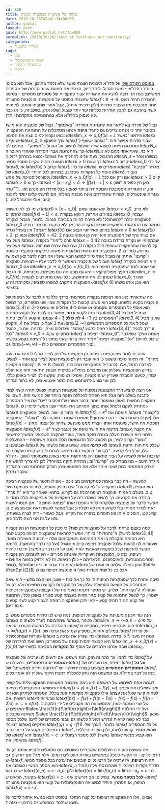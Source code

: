 ```yaml
---
id: 820
title: גבולות של פונקציות ופונקציות רציפות
date: 2010-10-26T08:41:14+00:00
author: gadial
layout: post
guid: http://www.gadial.net/?p=820
permalink: /2010/10/26/limit_of_functions_and_continuity/
categories:
  - אנליזה מתמטית
tags:
  - גבול
  - חשבון אינפיניטסימלי
  - מתמטיקה תיכונית
  - רציפות
---
```

[בפוסט הקודם שלי](http://www.gadial.net/?p=784) על חדו"א תיכונית הצגתי מושג שלא נלמד בתיכון, אבל הוא בסיסי ביותר בחדו"א &#8211; מושג הגבול. ליתר דיוק, הצגתי את המושג עבור סדרות של מספרים ממשיים; כעת אני רוצה להציג את ההגדרה עבור פונקציות של מספרים ממשיים &#8211; בסימון שהצגתי בפוסט על פונקציות, פונקציות מהצורה $latex f:\mathbb{R}\to\mathbb{R}$. ההגדרה תהיה מעט יותר מסובכת מזו שעבור סדרות (ולכן חיכיתי איתה), אבל אחרי שתבינו אותה, לא יהיה קשה בהרבה גם להבין הגדרות כלליות עוד יותר לגבול (שלא אתן, בשלב זה, כי אז כבר לא נעסוק בחדו"א אלא במתמטיקה מתקדמת יותר).

גבול של סדרה בא לתאר את התנהגות הסדרה "באינסוף". גבול של פונקציה הוא מושג מסובך יותר כי אנחנו צריכים גם להגיד **איפה** אנחנו מסתכלים על התנהגות הפונקציה. בואו נקפוץ למים ונציג את הסימון: $latex \lim\_{x\to x\_{0}}f\left(x\right)=L$ פירושו "כאשר $latex x$ שואף ל-$latex x\_{0}$, ערך הפונקציה $latex f$ שואף ל-$latex L$". עבור סדרות אפשר היה לחשוב על הגבול כ"משחק" &#8211; נותנים לנו $latex \varepsilon$ ומטרתנו הייתה למצוא איזה $latex N\_{\varepsilon}$ כך שהתנהגות אברי הסדרה שאחרי האיבר ה-$latex N\_{\varepsilon}$ היא כזו, שאף אחד מהם לא נמצא במרחק גדול מ-$latex \varepsilon$ מהגבול. כעת עלינו להחליף את $latex N\_{\varepsilon}$ במשהו אחר &#8211; הטענה תהיה שקיים מספר ממשי $latex \delta>0$ כך שאם $latex x$ קרוב ל-$latex x\_{0}$ עד כדי $latex \delta$, אז $latex f\left(x\right)$ קרוב ל-$latex L$ עד כדי $latex \varepsilon$. אומרים ש-$latex \delta$ מגדיר "סביבה" של $latex x\_{0}$: אוסף כל הנקודות שסביבו, במרחק לכל היותר $latex \delta$. נעבור לפורמליסטיקה של ממש: $latex \lim\_{x\to x\_{0}}f\left(x\right)=L$ אם ורק אם לכל $latex \varepsilon>0$ קיים $latex \delta>0$ כך ש-$latex 0<\left|x-x_{0}\right|<\delta\Rightarrow\left|f\left(x\right)-L\right|<\varepsilon$ (כאן חץ כפול פירושו "גורר"). זהו, זו ההגדרה המסובכת והמפחידה ביותר שאציג בכל סדרת הפוסטים הזו. נגזרות ואינטגרלים, למרות שהגדרתם אינה מובנת מאליה, הם לדעתי קלים **יותר** להבנה (טוב, אולי אינטגרל לא&#8230;)

שימו לב לאי השוויון $latex 0<\left|x-x\_{0}\right|$. הוא אומר שאם $latex x=x\_{0}$, **לא** חייב להתקיים $latex \left|f\left(x\right)-L\right|<\varepsilon$. במילים אחרות, דווקא בנקודה $latex x\_{0}$ עצמה, הפונקציה יכולה "להשתולל"ולא חייבת להיות בסביבת הגבול. כלומר, הגבול בנקודה $latex x\_{0}$ מתאר את התנהגות הפונקציה **סביב** הנקודה הזו, אך **לא** בנקודה עצמה. רוצים דוגמה? אין בעיה! נגדיר $latex f\left(x\right)$ באופן האידיוטי הבא: אם $latex x\ne0$ אז $latex f\left(x\right)=2$, וכמו כן $latex f\left(0\right)=42$. אם נצייר גרף של הפונקציה הוא יהיה קו אופקי בגובה 2 מעל ציר $latex x$, פרט ל"חור" בנקודה $latex x=0$ שבמקומו יש נקודה בודדת בגובה 42 מעל ציר $latex x$. קל לראות שהפונקציה שואפת ל-2 בנקודה 0, ועם זאת ערכה שם הוא מרוחק למדי מ-2. הפונקציה הזו נראית מלאכותית משהו כי לקחנו פונקציה פשוטה ו"קרענו" אותה; זה מוביל אותי מייד למושג הבא שעליו אני רוצה לדבר כאן ושמושג הגבול של פונקציה מאפשר לי לדבר עליו &#8211; רציפות. פונקציה $latex f$ היא רציפה בנקודה $latex x\_{0}$ אם $latex \lim\_{x\to x\_{0}}f\left(x\right)=f\left(x\_{0}\right)$. אני אוהב לומר שפונקציה רציפה היא ההפך מפוליטיקאי &#8211; היא גם מבטיחה וגם מקיימת. מבטיחה, זה הגבול $latex \lim\_{x\to x\_{0}}f\left(x\right)$, שנותן לנו את התחושה, ככל שאנו מתקרבים לנקודה $latex x\_{0}$, שערך הפונקציה מתקרב למשהו ספציפי; ומקיימת זה ש-$latex f\left(x\_{0}\right)$ הוא אכן אותו משהו ספציפי.

מה שתיארתי כאן הוא רציפות בנקודה מסויימת; בדרך כלל נהוג לדבר על רציפות של פונקציה בקטע כלשהו. **קטע** הוא פשוט קבוצת כל הנקודות שבין שני מספרים; כך למשל $latex \left[3,4\right]$ הוא אוסף כל המספרים שקטנים או שווים ל-4 וגדולים או שווים ל-3. זו דוגמה לקטע **סגור**; אפשר גם לדבר על הקטע הפתוח $latex \left(3,4\right)$ שמכיל את כל המספרים בין 3 ו-4 **לא כולל** 3 ו-4 עצמם; והקטע ה"חצי פתוח" $latex (3,4]$ שאינו מכיל את 3 אבל כן מכיל את 4, והקטע $latex \left(2,\infty\right)$ שמכיל את כל המספרים הממשיים שגדולים מ-2, וכדומה. אם כן, להגיד "$latex f$ רציפה בקטע $latex \left[3,4\right]$" זו דרך להגיד "לכל $latex 3\le x\_{0}\le4$, מתקיים ש-$latex f$ רציפה ב-$latex x\_{0}$". מעתה ואילך כשאדבר על "פונקציה רציפה"תמיד יהיה ברור שאני מתכוון ל"רציפה בקטע כלשהו" (שיכול להיות גם $latex \left(-\infty,\infty\right)$ &#8211; ציר המספרים הממשיים כולו).

אוהבים לומר שפונקציות רציפות הן פונקציות ש"ניתן לצייר מבלי להרים את העט מהדף". זה תיאור טיפה פשטני כי הוא עובד רק לפונקציות שקל לצייר בקו אחד &#8211; למשל, פונקציות $latex f:\mathbb{R}\to\mathbb{R}$ (להבדיל מפונקציות מרוכבות, למשל). למרבה המזל, אלו בדיוק הפונקציות שעליהן אנו מדברים בחדו"א בסיסית ועבורן התיאור הזה הוא הולם למדי, למעט העובדה שעדיין יש פונקציות, ואפילו רציפות, שקשה לנו לצייר באופן כללי. לכן אני מציע להשתמש בזה בתור אינטואיציה, לא בתור הגדרה.

אני רוצה להציע דרך התבוננות נוספות על פונקציות רציפות, שאולי תהיה קשה למדי להבנה בשלב הזה אבל היא הפתח להכללה חזקה ביותר של המושג הזה. חשבו על פונקציה ממשית באופן גאומטרי יותר, בתור משהו ש"תופס בידיים" את ציר המספרים $latex \mathbb{R}$, ומתחיל לעקם ולפתל אותו בתוך המרחב הדו-ממדי שבו אפשר לדמיין ש-$latex \mathbb{R}$ חי בתור קו ישר. למשל, הפונקציה $latex f\left(x\right)=x^{2}$ תופסת את $latex \mathbb{R}$ ב"קצוות" שלו (אין לו באמת כאלו &#8211; הם באינסוף!) ומושכת אותם בחוזקה כלפי "מעלה". הפונקציה $latex f\left(x\right)=\sin x$ תופסת את הישר, מעקמת אותו ויוצרת ממנו מעין גל שחוזר על עצמו. הפונקציה $latex f\left(x\right)=e^{x}$ מרימה את הישר טיפה אל מעבר לציר $latex x$, את הקצה הימני היא מושכת מעלה בצורה חזקה מאוד, בעוד שהקצה השמאלי ממשיך להישאר "נמוך" וקרוב לציר, וכן הלאה. לכל הדוגמאות הללו תכונה משותפת &#8211; ההתעללות שביצענו ב-$latex \mathbb{R}$ **לא קרעה** אותו. עשינו עיוות כלשהו של $latex \mathbb{R}$ שכלל מתיחות והזזות שלו, אבל בלי קריעה. "לקרוע" בהקשר הזה פירושו לגרום לכך שנקודות שקודם היו קרובות אחת לשנייה על הציר פתאום יהיו מרוחקות זו מזו באופן משמעותי (ושוב &#8211; זה לא מוגדר היטב &#8211; מה מבדיל בין "קריעה"ובין מתיחה חזקה במיוחד? לכן לא צריך לחפש את הצדק המתמטי במה שאני אומר אלא את האינטואיציה; הצדק המתמטי מצוי בהגדרה שכבר נתתי).

למעשה &#8211; וזה כבר באמת למתקדמים מביניכם &#8211; אפילו תיאור של פונקציה רציפה כפונקציה ש"לא קורעת" אינו מדויק מספיק, למרות שבמקרה של $latex \mathbb{R}$ הוא מספיק טוב. בעולם האמיתי פונקציה רציפה יכולה גם לקרוע, בתנאי שאחר כך היא "תופרת" בחזרה את הקרעים. כך למשל כשמדברים על פונקציות על אובייקטים תלת ממדיים אפשר לדבר על פונקציה שלוקחת כדור והופכת אותו "פנימה והחוצה". אם תנסו לעשות זאת לכדור אמיתי בלי לקרוע אותו לא תצליחו; אבל אפשר לעשות זאת אם מבצעים בו קרע קטן, הופכים אותו ואז תופרים בחזרה את הקרע. אבל כאמור &#8211; דיה לצרה בשעתה, ולא על זה אני רוצה לדבר כאן.

למה בעצם טרחתי לדבר על פונקציות רציפות? כי מבין כל הפונקציות הן הפונקציות ה"נחמדות" ביותר. אפשר להראות שפונקציה רציפה בקטע סגור (למשל $latex \left[3,4\right]$) היא חסומה ומקבלת בו את המינימום והמקסימום שלה &#8211; תכונות מועילות מאוד, שעוזרות לנו לראות שלכל פונקציה רציפה קיים אינטגרל (ועל כך נדבר בהמשך). בדומה אפשר להראות שכל פונקציה שאפשר לגזור (וגם על זה נדבר בהמשך) חייבת להיות רציפה. כמו כן, הפונקציות העיקריות שאנחנו מכירים &#8211; הפולינומים, הפונקציות הטריגונומטריות, האקספוננט, הלוגריתם &#8211; כולן רציפות. זה לא מדויק במאה אחוזים &#8211; למשל, $latex \tan x$ לא מוגדר עבור ערכי $latex x$ שהן כפולה שלמה אי זוגית של $latex \frac{\pi}{2}$; אבל בין כל שתי נקודות כאלו זו פונקציה רציפה גם כן.

סיבה אחרת לכך שפונקציות רציפות הן כל כך אהובות &#8211; ושוב, אני קצת גולש &#8211; היא שאם מסתכלים על תוצאה ההפעלה שלהן על כל הנקודות בקבוצה מסויימת ולא רק על הפעולה ה"נקודתית" שלהן, יש מספר תכונות מעניינות של הקבוצה שפונקציות רציפות ישמרו. כך למשל התמונה של קטע סגור תהיה בעצמה קטע סגור (ובאופן כללי, התמונה של קטע תמיד תהיה קטע &#8211; לא ייתכן שפונקציה רציפה תעביר קטע לשני קטעים מבודדים).

הנה עוד תכונה מעניינת של פונקציות רציפות. נניח שיש לנו סדרת מספרים ממשיים $latex a\_{n}$ שמתכנסת לערך כלשהו $latex a$, כלומר $latex \lim\_{n\to\infty}a\_{n}=a$ על פי ההגדרה של הפוסט הקודם. אז אם $latex f$ היא פונקציה רציפה, מתקיים ש-$latex \lim\_{n\to\infty}f\left(a\_{n}\right)=f\left(a\right)$. במילים אחרות, מספיק שנדע את ערכה של $latex f$ על סדרת נקודות שמתכנסת ל-$latex a$ כדי שנדע את ערכה ב-$latex a$. למה זה מעניין? כי סדרה היא קבוצה יחסית קטנה של מספרים; השוו זאת להגדרה של $latex \lim\_{x\to x\_{0}}f\left(x\right)=f\left(x\_{0}\right)$ שבה אנחנו מדברים על אוסף **כל הנקודות** בסביבה כלשהי של $latex x_{0}$.

כדי להבין עד כמה זה חזק, הנה משפט: אם ידועים לנו ערכיה של פונקציה $latex f$ על **המספרים הרציונליים**, וידוע לנו ש-$latex f$ רציפה, אז הערכים של $latex f$ **על כל המספרים הממשיים** נקבעים בצורה יחידה &#8211; יש "הרחבה יחידה לממשיים" של $latex f$. כמו כל דבר בחדו"א גם המשפט הזה ניתן להכללה רחבת היקף שעליה לא אומר כלום.

דוגמה אחת לשימוש של המשפט היא במה שמכונה המשוואה הפונקציונלית של קושי. המשוואה הפונקציונלית היא זו: $latex f\left(x+y\right)=f\left(x\right)+f\left(y\right)$, ואנו שואלים את עצמנו (או לפחות קושי שאל את עצמו) אילו פונקציות מקיימות זאת בכלל. המפתח לפתרון הוא זה: ראשית, אם $latex n$ טבעי אז $latex f(nx)=f(x)+f\left(\left(n-1\right)x\right)=f\left(x\right)+f\left(x\right)+f\left(\left(n-2\right)x\right)=\dots=nf(x)$. כעת, מהמשוואה הזו מקבלים על ידי חלוקה ב-$latex n$ של שני האגפים ש-$latex \frac{1}{n}f\left(nx\right)=f\left(x\right)$ ועל ידי החלפת משתנה מקבלים $latex \frac{1}{n}f\left(y\right)=f\left(\frac{y}{n}\right)$. מכאן כבר לא קשה לראות (נדרש תעלול כלשהו גם עבור מספרים שליליים) שלכל מספר רציונלי $latex q$ מתקיים $latex f\left(q\right)=q\cdot f\left(1\right)$. כלומר, הערך של $latex f$ על כל המספרים הרציונליים נקבע על פי ערכה ב-$latex 1$, שהוא מספר קבוע כלשהו, ולכן הצורה הכללית של $latex f$ היא $latex f\left(x\right)=c\cdot x$ לכל מספר רציונלי (כאשר $latex c$ הוא קבוע ממשי שמאפיין את $latex f$).

מה שעשינו כאן היה תעלולים אלגבריים פשוטים. הם מסוגלים להביא אותנו רק עד הרציונליים &#8211; אי אפשר לטפל בממשיים בעזרת תעלולים דומים. אלא מה? אם דורשים גם ש-$latex f$ תהיה **רציפה**, אז ערכיה על הרציונליים קובעים את ערכה בכל מספר ממשי. אם $latex a$ הוא מספר ממשי ו-$latex a\_{n}$ סדרת נקודות רציונליות שמתכנסת אליו (תמיד יש כזו) אז $latex f\left(a\_{n}\right)=c\cdot a\_{n}$, ולכן $latex f\left(a\right)=\lim f\left(a\_{n}\right)=\lim c\cdot a_{n}=c\cdot a$. בקיצור, הראינו ש-$latex f\left(x\right)=c\cdot x$ **לכל מספר ממשי**. במילים: אם דורשים ש-$latex f$ רציפה, אז הפתרון היחיד למשוואה הפונקציונלית של קושי הוא פונקציות מהצורה $latex f\left(x\right)=c\cdot x$.

אם כן, אלו היו פונקציות רציפות על קצה המזלג. בפוסט הבא בנושא אחזור לדבר על נושא שנלמד במפורש גם בתיכון &#8211; נגזרות.